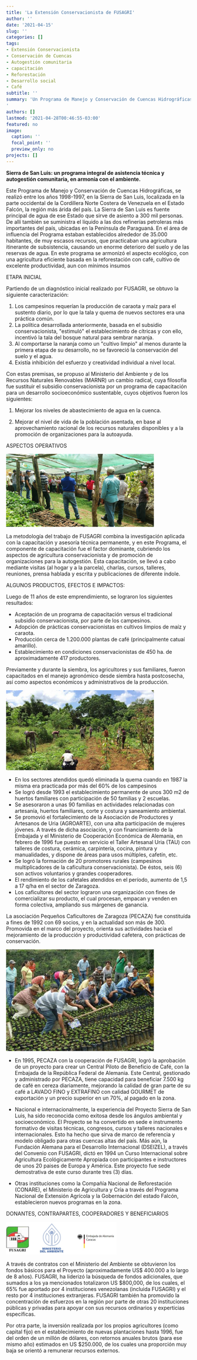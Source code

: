 ```yaml
---
title: 'La Extensión Conservacionista de FUSAGRI'
author: ''
date: '2021-04-15'
slug: ''
categories: []
tags:
- Extensión Conservacionista
- Conservación de Cuencas
- Autogestión comunitaria
- capacitación
- Reforestación
- Desarrollo social
- Café
subtitle: ''
summary: 'Un Programa de Manejo y Conservación de Cuencas Hidrográficas, integrando la asistencia técnica y la autogestión comunitaria, en armonía con el ambiente, que se realizó entre los años 1998-1997, en la Sierra de San Luis, localizada en la parte occidental de la Cordillera Norte Costera de Venezuela en el Estado Falcón, la región más árida del país.
'
authors: []
lastmod: '2021-04-28T00:46:55-03:00'
featured: no
image:
  caption: ''
  focal_point: ''
  preview_only: no
projects: []
---
```

**Sierra de San Luis: un programa integral de asistencia técnica y autogestión comunitaria, en armonía con el ambiente.**


Este Programa de Manejo y Conservación de Cuencas Hidrográficas, se realizó entre los años 1998-1997, en la Sierra de San Luis, localizada en la parte occidental de la Cordillera Norte Costera de Venezuela en el Estado Falcón, la región más árida del país.
La Sierra de San Luis es fuente principal de agua de ese Estado que sirve de asiento a 300 mil personas. De allí también se suministra el líquido a las dos refinerías petroleras más importantes del país, ubicadas en la Península de Paraguaná.
En el área de influencia del Programa estaban establecidos alrededor de 35.000 habitantes, de muy escasos recursos, que practicaban una agricultura itinerante de subsistencia, causando un enorme deterioro del suelo y de las reservas de agua. En este programa se armonizó el aspecto ecológico, con una agricultura eficiente basada en la reforestación con café, cultivo de excelente productividad, aun con mínimos insumos

ETAPA INICIAL

Partiendo de un diagnóstico inicial realizado por FUSAGRI, se obtuvo la siguiente caracterización: 
1.	Los campesinos requerían la producción de caraota y maíz para el sustento diario, por lo que la tala y quema de nuevos sectores era una práctica común. 
2.	La política desarrollada anteriormente, basada en el subsidio conservacionista, "estimuló" el establecimiento de cítricas y con ello, incentivó la tala del bosque natural para sembrar naranja. 
3.	Al comportarse la naranja como un "cultivo limpio" al menos durante la primera etapa de su desarrollo, no se favoreció la conservación del suelo y el agua. 
4.	Existía inhibición del esfuerzo y creatividad individual a nivel local. 

Con estas premisas, se propuso al Ministerio del Ambiente y de los Recursos Naturales Renovables (MARNR) un cambio radical, cuya filosofía fue sustituir el subsidio conservacionista por un programa de capacitación para un desarrollo socioeconómico sustentable, cuyos objetivos fueron los siguientes: 

1.	Mejorar los niveles de abastecimiento de agua en la cuenca.

2.	Mejorar el nivel de vida de la población asentada, en base al aprovechamiento racional de los recursos naturales disponibles y a la promoción de organizaciones para la autoayuda. 

ASPECTOS OPERATIVOS

<img src="sierra3.jpg" class="center-block" style="width:80%;">

La metodología del trabajo de FUSAGRI combina la investigación aplicada con la capacitación y asesoría técnica permanente, y en este Programa, el componente de capacitación fue el factor dominante, cubriendo los aspectos de agricultura conservacionista y de promoción de organizaciones para la autogestión. Esta capacitación, se llevó a cabo mediante visitas (al hogar y a la parcela), charlas, cursos, talleres, reuniones, prensa hablada y escrita y publicaciones de diferente índole. 



ALGUNOS PRODUCTOS, EFECTOS E IMPACTOS:

Luego de 11 años de este emprendimiento, se lograron los siguientes resultados: 

-	Aceptación de un programa de capacitación versus el tradicional subsidio conservacionista, por parte de los campesinos. 
-	Adopción de prácticas conservacionistas en cultivos limpios de maíz y caraota. 
-	Producción cerca de 1.200.000 plantas de café (principalmente catuaí amarillo).
-	Establecimiento en condiciones conservacionistas de 450 ha. de aproximadamente 417 productores. 

Previamente y durante la siembra, los agricultores y sus familiares, fueron capacitados en el manejo agronómico desde siembra hasta postcosecha, así como aspectos económicos y administrativos de la producción.

<img src="sierra4.jpg" class="center-block" style="width:80%;">

-	En los sectores atendidos quedó eliminada la quema cuando en 1987 la misma era practicada por más del 60% de los campesinos
-	Se logró desde 1993 el establecimiento permanente de unos 300 m2 de huertos familiares con participación de 50 familias y 2 escuelas. 
-	Se asesoraron a unas 90 familias en actividades relacionadas con artesanía, huertos familiares, corte y costura y saneamiento ambiental. 
-	Se promovió el fortalecimiento de la Asociación de Productores y Artesanos de Uria (AGROARTE), con una alta participación de mujeres jóvenes. A través de dicha asociación, y con financiamiento de la Embajada y el Ministerio de Cooperación Económica de Alemania, en febrero de 1996 fue puesto en servicio el Taller Artesanal Uria (TAU) con talleres de costura, cerámica, carpintería, cocina, pintura y manualidades, y dispone de áreas para usos múltiples, cafetín, etc. 
-	Se logró la formación de 20 promotores rurales (campesinos multiplicadores de la caficultura conservacionista). De éstos, seis (6) son activos voluntarios y grandes cooperadores. 
-	El rendimiento de los cafetales atendidos en el período, aumento de 1,5 a 17 q/ha en el sector de Zaragoza. 
-	Los caficultores del sector lograron una organización con fines de comercializar su producto, el cual procesan, empacan y venden en forma colectiva, ampliando sus márgenes de ganancia.

La asociación Pequeños Caficultores de Zaragoza (PECAZA) fue constituída a fines de 1992 con 69 socios, y en la actualidad son más de 300. Promovida en el marco del proyecto, orienta sus actividades hacia el mejoramiento de la producción y productividad cafetera, con prácticas de conservación. 

<img src="sierra6.jpg" class="center-block" style="width:80%;">

- En 1995, PECAZA con la cooperación de FUSAGRI, logró la aprobación de un proyecto para crear un Central Piloto de Beneficio de Café, con la Embajada de la República Federal de Alemania. Este Central, gestionado y administrado por PECAZA, tiene capacidad para beneficiar 7.500 kg de café en cereza diariamente, mejorando la calidad de gran parte de su café a LAVADO FINO y EXTRAFINO con calidad GOURMET de exportación y un precio superior en un 70%, al pagado en la zona. 

- Nacional e internacionalmente, la experiencia del Proyecto Sierra de San Luis, ha sido reconocida como exitosa desde los ángulos ambiental y socioeconómico. El Proyecto se ha convertido en sede e instrumento formativo de visitas técnicas, congresos, cursos y talleres nacionales e internacionales. Esto ha hecho que sirva de marco de referencia y modelo obligado para otras cuencas altas del país. Más aún, la Fundación Alemana para el Desarrollo Internacional (DSEIZEL), a través del Convenio con FUSAGRI, dictó en 1994 un Curso Internacional sobre Agricultura Ecológicamente Apropiada con participantes e instructores de unos 20 paises de Europa y América. Este proyecto fue sede demostrativa de este curso durante tres (3) días. 

- Otras instituciones como la Compañía Nacional de Reforestación (CONARE), el Ministerio de Agricultura y Cría a través del Programa Nacional de Extensión Agrícola y la Gobernación del estado Falcón, establecieron nuevos programas en la zona. 

DONANTES, CONTRAPARTES, COOPERADORES Y BENEFICIARIOS

<img src="sierra7.jpg" class="center-block" style="width:60%;">

A través de contratos con el Ministerio del Ambiente se obtuvieron los fondos básicos para el Proyecto (aproximadamente US$ 400.000 a lo largo de 8 años). 
FUSAGRI, ha liderizó la búsqueda de fondos adicionales, que sumados a los ya mencionados totalizaron US $800,000, de los cuales, el 65% fue aportado por 4 instituciones venezolanas (incluida FUSAGRI) y el resto por 4 instituciones extranjeras.
FUSAGRI también ha promovido la concentración de esfuerzos en la región por parte de otras 20 instituciones públicas y privadas para apoyar con sus recursos ordinarios y experticias específicas. 


Por otra parte, la inversión realizada por los propios agricultores (como capital fijo) en el establecimiento de nuevas plantaciones hasta 1996, fue del orden de un millón de dólares, con retornos anuales brutos (para ese mismo año) estimados en US $250.000, de los cuales una proporción muy baja se orientó a remunerar recursos externos. 

